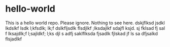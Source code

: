 # hello-world
This is a hello world repo. Please ignore. Nothing to see here.
dskjflksd  jsdkl  lkdslkf lsdk l;kfsdlk; lk;f dslkfljsdlk flsdjlkf ;lksdajlkf sdajfl ksjd.
sj fklsad fj sal f lksajdlk;f l;sajldkf; l;ks djl
s adfj saklflksda fjsadlk fjlskad jf ls
sa dfjsalkd flsjadlkf
